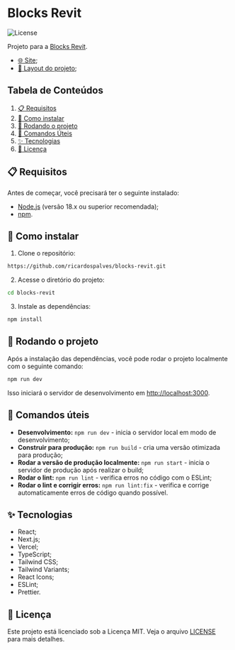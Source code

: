 # Blocks Revit

![License](https://img.shields.io/badge/license-MIT-green)

Projeto para a [Blocks Revit](https://github.com/blocksrvt).

- [🌐 Site](https://blocksrevit.vercel.app/);
- [🎨 Layout do projeto](https://www.figma.com/design/xUT0pnECiRfxxaHGj1yaqh/-BLOCKS---TESTE-FRONT-END-?node-id=0-1);

## Tabela de Conteúdos

1. [📋 Requisitos](#-requisitos)
2. [🔧 Como instalar](#-como-instalar)
3. [🚀 Rodando o projeto](#-rodando-o-projeto)
4. [📄 Comandos Úteis](#-comandos-úteis)
5. [✨ Tecnologias](#-tecnologias)
6. [📝 Licença](#-licença)

## 📋 Requisitos

Antes de começar, você precisará ter o seguinte instalado:

- [Node.js](https://nodejs.org) (versão 18.x ou superior recomendada);
- [npm](https://www.npmjs.com/).

## 🔧 Como instalar

1. Clone o repositório:

```bash
https://github.com/ricardospalves/blocks-revit.git

```

2. Acesse o diretório do projeto:

```bash
cd blocks-revit

```

3. Instale as dependências:

```bash
npm install

```

## 🚀 Rodando o projeto

Após a instalação das dependências, você pode rodar o projeto localmente com o seguinte comando:

```bash
npm run dev

```

Isso iniciará o servidor de desenvolvimento em [http://localhost:3000](http://localhost:3000).

## 📄 Comandos úteis

- **Desenvolvimento:** `npm run dev` - inicia o servidor local em modo de desenvolvimento;
- **Construir para produção:** `npm run build` - cria uma versão otimizada para produção;
- **Rodar a versão de produção localmente:** `npm run start` - inicia o servidor de produção após realizar o build;
- **Rodar o lint:** `npm run lint` - verifica erros no código com o ESLint;
- **Rodar o lint e corrigir erros:** `npm run lint:fix` - verifica e corrige automaticamente erros de código quando possível.

## ✨ Tecnologias

- React;
- Next.js;
- Vercel;
- TypeScript;
- Tailwind CSS;
- Tailwind Variants;
- React Icons;
- ESLint;
- Prettier.

## 📝 Licença

Este projeto está licenciado sob a Licença MIT. Veja o arquivo [LICENSE](LICENSE) para mais detalhes.

